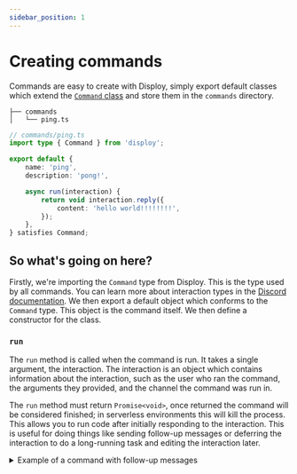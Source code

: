 ```yaml
---
sidebar_position: 1
---
```


# Creating commands

Commands are easy to create with Disploy, simply export default classes which extend the [`Command` class](/docs/Documentation/disploy/classes/Command) and store them in the `commands` directory.

```
├── commands
│   └── ping.ts
```

```ts
// commands/ping.ts
import type { Command } from 'disploy';

export default {
	name: 'ping',
	description: 'pong!',

	async run(interaction) {
		return void interaction.reply({
			content: 'hello world!!!!!!!!',
		});
	},
} satisfies Command;
```

## So what's going on here?

Firstly, we're importing the `Command` type from Disploy. This is the type used by all commands. You can learn more about interaction types in the [Discord documentation](https://discord.com/developers/docs/interactions/application-commands#application-command-object-application-command-types). We then export a default object which conforms to the `Command` type. This object is the command itself. We then define a constructor for the class.

### `run`

The `run` method is called when the command is run. It takes a single argument, the interaction. The interaction is an object which contains information about the interaction, such as the user who ran the command, the arguments they provided, and the channel the command was run in.

The `run` method must return `Promise<void>`, once returned the command will be considered finished; in serverless environments this will kill the process. This allows you to run code after initially responding to the interaction. This is useful for doing things like sending follow-up messages or deferring the interaction to do a long-running task and editing the interaction later.

<details>
  <summary> Example of a command with follow-up messages </summary>

```ts
import type { Command } from 'disploy';

export default {
	name: 'hey',
	description: 'heyy!',

	async run(interaction) {
		interaction.deferReply();

		await new Promise((resolve) => setTimeout(resolve, 2000));

		return void interaction.editReply({
			content: `Just wanted to say hey!`,
		});
	},
} satisfies Command;
```

</details>
